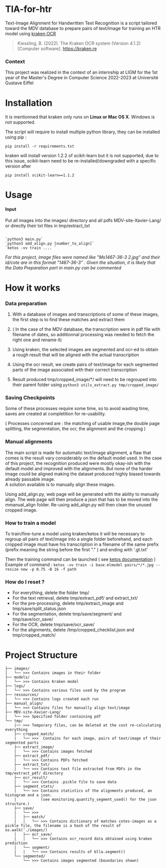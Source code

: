 # TIA-for-htr

Text-Image Alignment for Handwritten Text Recognition is a script tailored toward the MDV database to prepare pairs of text/image for training an HTR model using [kraken OCR](https://github.com/mittagessen/kraken)

> Kiessling, B. (2022). The Kraken OCR system (Version 4.1.2) [Computer software]. https://kraken.re

### Context

This project was realized in the context of an internship at LIGM for the 1st year of the Master's Degree in Computer Science 2022-2023 at Université Gustave Eiffel

# Installation

It is mentionned that kraken only runs on **Linux or Mac OS X**. Windows is not supported.

The script will require to install multiple python library, they can be installed using pip :

`pip install -r requirements.txt`

kraken will install version 1.2.2 of scikit-learn but it is not supported, due to this issue, scikit-learn need to be re-installed/downgraded with a specific version after

`pip install scikit-learn==1.1.2`

# Usage

#### Input

Put all images into the images/ directory and all pdfs MDV-site-Xavier-Lang/ or directly their txt files in tmp/extract_txt

```

`python3 main.py`
`python3 add_align.py [number_to_align]`
`ketos -vv train .... `

```

*For this project, image files were named like "Ms1467-36-3 2.jpg" and their id/cote are in this format "1467-36-3" . 
Given the situation, it is likely that the Data Preparation part in main.py can be commented*

# How it works

### Data preparation

1. With a database of images and transcriptions of some of these images, the first step is to find these matches and extract them

2. ( In the case of the MDV database, the transcription were in pdf file with filename of dates, so additionnal processing was needed to fetch the right one and rename it)

3. Using kraken, the selected images are segmented and ocr-ed to obtain a rough result that will be aligned with the actual transcription

4. Using the ocr result, we create pairs of text/image for each segmented parts of the image associated with their correct transcription

5. Result produced tmp/cropped_image/\*/ will need to be regrouped into their parent folder using `python3 utils_extract.py tmp/cropped_image/`

### Saving Checkpoints

Some of these processes require some time, so to avoid wasting time, saves are created at completition for re-usability.

( Processes concerned are : the matching of usable image,the double page splitting, the segmentation, the ocr, the alignment and the cropping )

### Manual alignments

The main script is made for automatic text/image alignment, a flaw that comes is the result vary considerably on the default model used.
In the case of this project, the recognition produced were mostly okay-ish with the default model and improved with the alignments. But none of the harder image could be aligned making the dataset produced highly biased towards already passable image.  <br /> 
A solution available is to manually align these images. <br />

Using add_align.py, web page will be generated with the ability to manually align. The web page will then produce a json that has to be moved into the mmanual_align folder. Re-using add_align.py will then clean the unused cropped image.
### How to train a model

To train/fine-tune a model using kraken/ketos it will be necessary to regroup all pairs of text/image into a single folder beforehand, and each cropped image must have his transcription in a filename of the same prefix (prefix meaning the string before the first "." ) and ending with '.gt.txt'

Then the training command can be launched ( see [ketos documentation](https://kraken.re/4.3.0/ketos.html) ) <br />
Example of command : `ketos -vv train -i base.mlmodel pairs/*/*.jpg --resize new -p 0.75 -B 16 -f path`

### How do I reset ?

- For everything, delete the folder tmp/
- For the text retrieval, delete tmp/extract_pdf/ and extract_txt/
- For the pre-processing, delete tmp/extract_image and tmp/save/split_status.json
- For the segmentation, delete tmp/save/segment/ and tmp/save/ocr_save/
- For the OCR, delete tmp/save/ocr_save/
- For the alignments, delete /tmp/cropped_checklist.json and tmp/cropped_match/

# Project Structure

```
├── images/
│   └── >>> Contains images in their folder
├── models/
|   └── >>> Contains Kraken model
├── logs/
|   └── >>> Contains various files used by the program
├── ressources/
|   └── >>> Contains logs created each run
├── manual_align/
|   └── >>> Contains files for manually align text/image
├── MDV-site-Xavier-Lang/
|   └── >>> Specified folder containing pdf
└── tmp/
    |── >>> Temporary files, can be deleted at the cost re-calculating everything
    ├── cropped_match/
    |   └── >>>  Contains for each image, pairs of text/image of their segmented parts
    ├── extract_image/
    |   └── >>> Contains images fetched
    ├── extract_pdf/
    |   └── >>> Contains PDFs fetched
    ├── extract_txt/
    |   └── >>> Contains text file extracted from PDFs in the tmp/extract_pdf/ directory
    ├── ocr_result/
    |   └── >>> Contains .pickle file to save data
    ├── segment_stats/
    |   └── >>> Contains statistics of the alignments produced, an histogram and a json. 
    |           (see monitoring.quantify_segment_used() for the json structure.)
    ├── save/
    |   └── >>>
    │   ├── match/
    |   |   └── >>> Contains dictionary of matches cotes-images as a pickle file, the filename is a hash of the result of os.walk(‘./images/)
    │   ├── ocr_save/
    |   |   └── >>> Contains ocr_record data obtained using kraken prediction
    │   └── segment/
    |   |   └── >>> Contains results of blla.segment()
    └── segmented/
        └── >>> Contains images segmented (boundaries shown)

```
